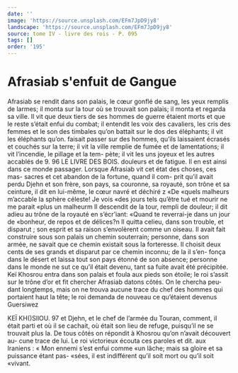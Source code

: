 ```yaml
---
date: ''
image: 'https://source.unsplash.com/EFm7JpD9jy8'
landscape: 'https://source.unsplash.com/EFm7JpD9jy8'
source: tome IV - livre des rois - P. 095
tags: []
order: '195'
---
```


# Afrasiab s'enfuit de Gangue

Afrasiab se rendit dans son palais, le cœur gonflé
de sang, les yeux remplis de larmes; il monta sur la tour où se trouvait son palais; il monta et regarda sa ville. Il vit que deux tiers de ses hommes de guerre étaient morts et que le reste s’était enfui du combat;
il entendit les voix des cavaliers, les cris des femmes et le son des timbales qu’on battait sur le dos des éléphants; il vit les éléphants qu’on. faisait passer
sur des hommes, qu’ils laissaient écrasés et couchés
sur la terre; il vit la ville remplie de fumée et de lamentations; il vit l’incendie, le pillage et la tem- pète; il vit les uns joyeux et les autres accablés de 9.
96 LE LIVRE DES BOIS.
douleurs et de fatigue. Il en est ainsi dans ce monde passager.
Lorsque Afrasiab vit cet état des choses, ces mas- sacres et cet abandon de la fortune, quand il com- prit qu’il avait perdu Djehn et son frère, son pays,
sa couronne, sa royauté, son trône et sa ceinture, il
dit en lui-même, le cœur navré et déchiré z «De
«quels malheurs m’accable la sphère céleste! Je vois
«des jours tels qu’être tué et mourir ne me parait
«plus un malheurm Il descendit de la tour, rempli
de douleur; il dit adieu au trône de la royauté en s’écr’iant: «Quand te reverrai-je dans un jour de
«bonheur, de repos et de délices?n Il quitta celieu, dans son trouble, et disparut ; son esprit et sa raison s’envolèrent comme un oiseau. Il avait fait construire sous son palais un chemin souterrain; personne, dans son armée, ne savait que ce chemin existait sous la forteresse. Il choisit deux cents de ses grands et disparut par ce chemin inconnu; de la il s’en- fonça dans le désert et laissa tout son pays étonné de
son absence; personne dans le monde ne sut ce qu’il était devenu, tant sa fuite avait été précipitée.
Keï Khosrou entra dans son palais et foula aux pieds son étoile; le roi s’assit sur le trône d’or et fit
chercher Afrasiab datons côtés. On le chercha peu- dant longtemps, mais on ne trouva aucune trace du chef des hommes qui portaient haut la tête; le roi demanda de nouveau ce qu’étaient devenus Guersiwez

KEÏ KH()SllOU. 97 et Djehn, et le chef de l’armée du Touran, comment,
il était parti et où il se cachait, où était son lieu de refuge, puisqu’il ne se trouvait plus la. De tous côtés
on répondit à Khosrou qu’on n’avait découvert au-
cune trace de lui. Le roi victorieux écouta ces paroles et dit. aux Iraniens : « Mon ennemi s’est enfui comme «un lâche; mais sa gloire et sa puissance étant pas- «sées, il est indifférent qu’il soit mort ou qu’il soit
«vivant.
